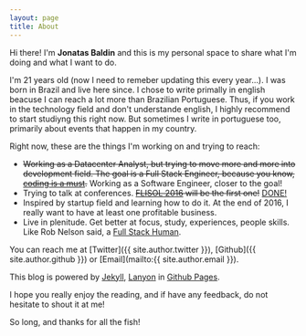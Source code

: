 ```yaml
---
layout: page
title: About
---
```


Hi there! I'm **Jonatas Baldin** and this is my personal space to share what I'm doing and what I want to do.

I'm 21 years old (now I need to remeber updating this every year...). I was born in Brazil and live here since. I chose to write primally in english beacuse I can reach a lot more than Brazilian Portuguese. Thus, if you work in the technology field and don't understande english, I highly recommend to start studiyng this right now. But sometimes I write in portuguese too, primarily about events that happen in my country.

Right now, these are the things I'm working on and trying to reach:

* ~~Working as a Datacenter Analyst, but trying to move more and more into development field. The goal is a Full Stack Engineer, because you know, [coding is a must](http://deployeveryday.com/2015/06/04/hey-sysadmin-start-coding.html).~~ Working as a Software Engineer, closer to the goal!
* Trying to talk at conferences. ~~[FLISOL 2016](https://doity.com.br/flisolcascavel2016) will be the first one!~~ [DONE!](http://deployeveryday.com/2016/04/19/flisol2016-cascavel.html)
* Inspired by startup field and learning how to do it. At the end of 2016, I really want to have at least one profitable business.
* Live in plenitude. Get better at focus, study, experiences, people skills. Like Rob Nelson said, a [Full Stack Human](http://rnelson0.com/2016/01/10/a-full-stack-what/).

You can reach me at [Twitter]({{ site.author.twitter }}), [Github]({{ site.author.github }}) or [Email](mailto:{{ site.author.email }}).

This blog is powered by [Jekyll](https://jekyllrb.com), [Lanyon](http://lanyon.getpoole.com/) in [Github Pages](https://pages.github.com/).

I hope you really enjoy the reading, and if have any feedback, do not hesitate to shout it at me!

So long, and thanks for all the fish!
